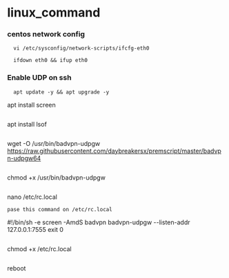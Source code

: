 # linux_command
### centos network config
```
  vi /etc/sysconfig/network-scripts/ifcfg-eth0
```

```
  ifdown eth0 && ifup eth0
```
### Enable UDP on ssh
```
  apt update -y && apt upgrade -y
```
  apt install screen
```
```
  apt install lsof
```
```
  wget -O /usr/bin/badvpn-udpgw https://raw.githubusercontent.com/daybreakersx/premscript/master/badvpn-udpgw64
```
```
  chmod +x /usr/bin/badvpn-udpgw
```
```
  nano /etc/rc.local
```
pase this command on /etc/rc.local
```
  #!/bin/sh -e
  screen -AmdS badvpn badvpn-udpgw --listen-addr 127.0.0.1:7555
  exit 0
```
```
  chmod +x /etc/rc.local
```
```
  reboot
```

